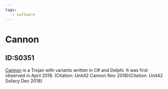 ```yaml
---
tags:
   - software
---
```

# Cannon
## ID:S0351
[Cannon](software/S0351) is a Trojan with variants written in C# and Delphi. It was first observed in April 2018. (Citation: Unit42 Cannon Nov 2018)(Citation: Unit42 Sofacy Dec 2018)
